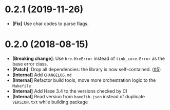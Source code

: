 # 0.2.1 (2019-11-26)

- **[Fix]** Use char codes to parse flags.

# 0.2.0 (2018-08-15)

- **[Breaking change]**: Use `hre.HreError` instead of `tink_core.Error` as the base error class.
- **[Patch]**: Drop all dependencies: the library is now self-contained. ([#5](https://gitlab.com/demurgos/hre/issues))
- **[Internal]** Add `CHANGELOG.md`
- **[Internal]** Refactor build tools, move more orchestration logic to the `Makefile`
- **[Internal]** Add Haxe 3.4 to the versions checked by CI
- **[Internal]** Read version from `haxelib.json` instead of duplicate `VERSION.txt` while building package
